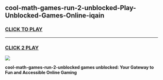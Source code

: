 
## cool-math-games-run-2-unblocked-Play-Unblocked-Games-Online-iqain
<h3>
<a href="https://premium76.site?title=cool-math-games-run-2-unblocked&ref=24A">CLICK TO PLAY</a></h3>
<hr>

<h3>
<a href="https://premium76.site?title=cool-math-games-run-2-unblocked&ref=24A">CLICK 2 PLAY</a>
  
</h3>

<a href="https://premium76.site?title=cool-math-games-run-2-unblocked&ref=24A"><img src="https://clearcache.store/games.png"></a>


**cool-math-games-run-2-unblocked games unblocked: Your Gateway to Fun and Accessible Online Gaming**
